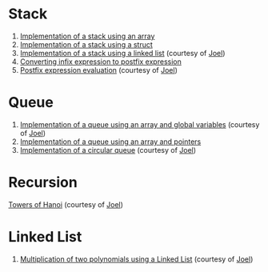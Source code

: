 # Stack
1) [Implementation of a stack using an array](https://github.com/venkat1924/IS233AI-Data_Structures/blob/main/Stack/stackUsingArray.c)
2) [Implementation of a stack using a struct](https://github.com/venkat1924/IS233AI-Data_Structures/blob/main/Stack/stackUsingStruct.c)
3) [Implementation of a stack using a linked list](https://github.com/venkat1924/IS233AI-Data_Structures/blob/main/Stack/stackUsingLinkedlist.c) (courtesy of [Joel](https://github.com/playinpixel))
4) [Converting infix expression to postfix expression](https://github.com/venkat1924/IS233AI-Data_Structures/blob/main/Stack/infixToPostfix.c)
5) [Postfix expression evaluation](https://github.com/venkat1924/IS233AI-Data_Structures/blob/main/Stack/postfixEvaluation.c) (courtesy of [Joel](https://github.com/playinpixel))

# Queue
1) [Implementation of a queue using an array and global variables](https://github.com/venkat1924/IS233AI-Data_Structures/blob/main/Queue/queueGlobalVariables.c) (courtesy of [Joel](https://github.com/playinpixel))
2) [Implementation of a queue using an array and pointers](https://github.com/venkat1924/IS233AI-Data_Structures/blob/main/Queue/queueUsingPointers.c)
3) [Implementation of a circular queue](https://github.com/venkat1924/IS233AI-Data_Structures/blob/main/Queue/circularQueue.c) (courtesy of [Joel](https://github.com/playinpixel))

# Recursion
[Towers of Hanoi](https://github.com/venkat1924/IS233AI-Data_Structures/blob/main/Recursion/towersOfHanoi.c) (courtesy of [Joel](https://github.com/playinpixel))

# Linked List
1) [Multiplication of two polynomials using a Linked List](https://github.com/venkat1924/IS233AI-Data_Structures/blob/main/Linked_list/polyMulUsingLinkedList.c) (courtesy of [Joel](https://github.com/playinpixel))
